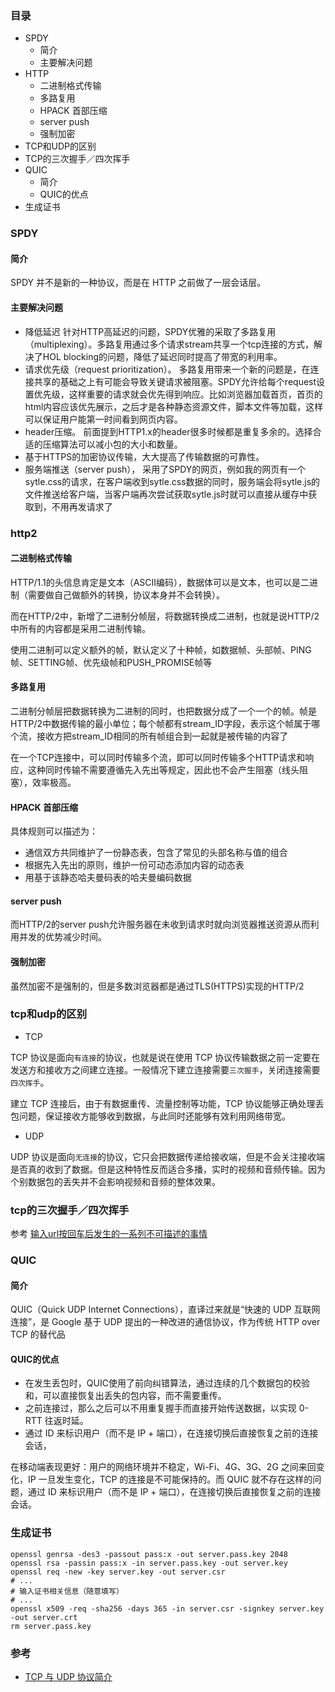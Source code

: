 ### 目录

- SPDY
  - 简介
  - 主要解决问题
- HTTP
  - 二进制格式传输
  - 多路复用
  - HPACK 首部压缩
  - server push
  - 强制加密
- TCP和UDP的区别
- TCP的三次握手／四次挥手
- QUIC
  - 简介
  - QUIC的优点
- 生成证书


### SPDY

#### 简介

SPDY 并不是新的一种协议，而是在 HTTP 之前做了一层会话层。

#### 主要解决问题

- 降低延迟
  针对HTTP高延迟的问题，SPDY优雅的采取了多路复用（multiplexing）。多路复用通过多个请求stream共享一个tcp连接的方式，解决了HOL blocking的问题，降低了延迟同时提高了带宽的利用率。
- 请求优先级（request prioritization）。
  多路复用带来一个新的问题是，在连接共享的基础之上有可能会导致关键请求被阻塞。SPDY允许给每个request设置优先级，这样重要的请求就会优先得到响应。比如浏览器加载首页，首页的html内容应该优先展示，之后才是各种静态资源文件，脚本文件等加载，这样可以保证用户能第一时间看到网页内容。
- header压缩。
  前面提到HTTP1.x的header很多时候都是重复多余的。选择合适的压缩算法可以减小包的大小和数量。
- 基于HTTPS的加密协议传输，大大提高了传输数据的可靠性。
- 服务端推送（server push），
  采用了SPDY的网页，例如我的网页有一个sytle.css的请求，在客户端收到sytle.css数据的同时，服务端会将sytle.js的文件推送给客户端，当客户端再次尝试获取sytle.js时就可以直接从缓存中获取到，不用再发请求了

### http2

#### 二进制格式传输

HTTP/1.1的头信息肯定是文本（ASCII编码），数据体可以是文本，也可以是二进制（需要做自己做额外的转换，协议本身并不会转换）。

而在HTTP/2中，新增了二进制分帧层，将数据转换成二进制，也就是说HTTP/2中所有的内容都是采用二进制传输。

使用二进制可以定义额外的帧，默认定义了十种帧，如数据帧、头部帧、PING帧、SETTING帧、优先级帧和PUSH_PROMISE帧等

#### 多路复用

二进制分帧层把数据转换为二进制的同时，也把数据分成了一个一个的帧。帧是HTTP/2中数据传输的最小单位；每个帧都有stream_ID字段，表示这个帧属于哪个流，接收方把stream_ID相同的所有帧组合到一起就是被传输的内容了

在一个TCP连接中，可以同时传输多个流，即可以同时传输多个HTTP请求和响应，这种同时传输不需要遵循先入先出等规定，因此也不会产生阻塞（线头阻塞），效率极高。

#### HPACK 首部压缩

具体规则可以描述为：

- 通信双方共同维护了一份静态表，包含了常见的头部名称与值的组合
- 根据先入先出的原则，维护一份可动态添加内容的动态表
- 用基于该静态哈夫曼码表的哈夫曼编码数据

#### server push

而HTTP/2的server push允许服务器在未收到请求时就向浏览器推送资源从而利用并发的优势减少时间。

#### 强制加密

虽然加密不是强制的，但是多数浏览器都是通过TLS(HTTPS)实现的HTTP/2

### tcp和udp的区别

- TCP

TCP 协议是面向`有连接`的协议，也就是说在使用 TCP 协议传输数据之前一定要在发送方和接收方之间建立连接。一般情况下建立连接需要`三次握手`，关闭连接需要`四次挥手`。

建立 TCP 连接后，由于有数据重传、流量控制等功能，TCP 协议能够正确处理丢包问题，保证接收方能够收到数据，与此同时还能够有效利用网络带宽。

- UDP

UDP 协议是面向`无连接`的协议，它只会把数据传递给接收端，但是不会关注接收端是否真的收到了数据。但是这种特性反而适合多播，实时的视频和音频传输。因为个别数据包的丢失并不会影响视频和音频的整体效果。

### tcp的三次握手／四次挥手

参考  [输入url按回车后发生的一系列不可描述的事情](../../../2018/blog/输入url按回车后发生的一系列不可描述的事情.md)

### QUIC

#### 简介

QUIC（Quick UDP Internet Connections），直译过来就是“快速的 UDP 互联网连接”，是 Google 基于 UDP 提出的一种改进的通信协议，作为传统 HTTP over TCP 的替代品

#### QUIC的优点

- 在发生丢包时，QUIC使用了前向纠错算法，通过连续的几个数据包的校验和，可以直接恢复出丢失的包内容，而不需要重传。
- 之前连接过，那么之后可以不用重复握手而直接开始传送数据，以实现 0-RTT 往返时延。
- 通过 ID 来标识用户（而不是 IP + 端口），在连接切换后直接恢复之前的连接会话，

在移动端表现更好：用户的网络环境并不稳定，Wi-Fi、4G、3G、2G 之间来回变化，IP 一旦发生变化，TCP 的连接是不可能保持的。而 QUIC 就不存在这样的问题，通过 ID 来标识用户（而不是 IP + 端口），在连接切换后直接恢复之前的连接会话。

### 生成证书

```shell
openssl genrsa -des3 -passout pass:x -out server.pass.key 2048 
openssl rsa -passin pass:x -in server.pass.key -out server.key
openssl req -new -key server.key -out server.csr
# ...
# 输入证书相关信息（随意填写）
# ...
openssl x509 -req -sha256 -days 365 -in server.csr -signkey server.key -out server.crt
rm server.pass.key
```

### 参考

- [TCP 与 UDP 协议简介](https://mp.weixin.qq.com/s?__biz=MzI5ODY1NTU4Ng==&mid=2247483846&idx=1&sn=2972d306df88f8167ac040725f2a6d48&chksm=eca3cbcbdbd442dde344c8c15182cad9f9e1c518f36865db2369c8387083ab42752dcbe8e325&token=1174004427&lang=zh_CN#rd)